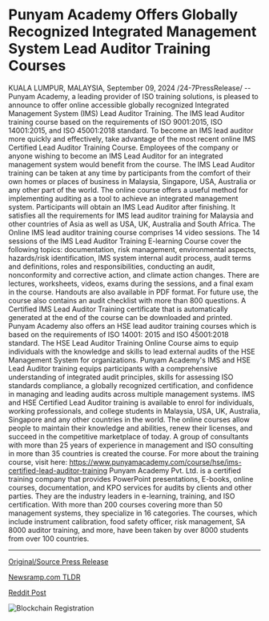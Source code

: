 # Punyam Academy Offers Globally Recognized Integrated Management System Lead Auditor Training Courses

KUALA LUMPUR, MALAYSIA, September 09, 2024 /24-7PressRelease/ -- Punyam Academy, a leading provider of ISO training solutions, is pleased to announce to offer online accessible globally recognized Integrated Management System (IMS) Lead Auditor Training. The IMS lead Auditor training course based on the requirements of ISO 9001:2015, ISO 14001:2015, and ISO 45001:2018 standard.   To become an IMS lead auditor more quickly and effectively, take advantage of the most recent online IMS Certified Lead Auditor Training Course. Employees of the company or anyone wishing to become an IMS Lead Auditor for an integrated management system would benefit from the course. The IMS Lead Auditor training can be taken at any time by participants from the comfort of their own homes or places of business in Malaysia, Singapore, USA, Australia or any other part of the world. The online course offers a useful method for implementing auditing as a tool to achieve an integrated management system. Participants will obtain an IMS Lead Auditor after finishing. It satisfies all the requirements for IMS lead auditor training for Malaysia and other countries of Asia as well as USA, UK, Australia and South Africa.  The Online IMS lead auditor training course comprises 14 video sessions. The 14 sessions of the IMS Lead Auditor Training E-learning Course cover the following topics: documentation, risk management, environmental aspects, hazards/risk identification, IMS system internal audit process, audit terms and definitions, roles and responsibilities, conducting an audit, nonconformity and corrective action, and climate action changes. There are lectures, worksheets, videos, exams during the sessions, and a final exam in the course. Handouts are also available in PDF format. For future use, the course also contains an audit checklist with more than 800 questions. A Certified IMS Lead Auditor Training certificate that is automatically generated at the end of the course can be downloaded and printed.   Punyam Academy also offers an HSE lead auditor training courses which is based on the requirements of ISO 14001: 2015 and ISO 45001:2018 standard. The HSE Lead Auditor Training Online Course aims to equip individuals with the knowledge and skills to lead external audits of the HSE Management System for organizations.  Punyam Academy's IMS and HSE Lead Auditor training equips participants with a comprehensive understanding of integrated audit principles, skills for assessing ISO standards compliance, a globally recognized certification, and confidence in managing and leading audits across multiple management systems. IMS and HSE Certified Lead Auditor training is available to enrol for individuals, working professionals, and college students in Malaysia, USA, UK, Australia, Singapore and any other countries in the world. The online courses allow people to maintain their knowledge and abilities, renew their licenses, and succeed in the competitive marketplace of today. A group of consultants with more than 25 years of experience in management and ISO consulting in more than 35 countries is created the course. For more about the training course, visit here: https://www.punyamacademy.com/course/hse/ims-certified-lead-auditor-training  Punyam Academy Pvt. Ltd. is a certified training company that provides PowerPoint presentations, E-books, online courses, documentation, and KPO services for audits by clients and other parties. They are the industry leaders in e-learning, training, and ISO certification. With more than 200 courses covering more than 50 management systems, they specialize in 16 categories. The courses, which include instrument calibration, food safety officer, risk management, SA 8000 auditor training, and more, have been taken by over 8000 students from over 100 countries. 

---

[Original/Source Press Release](https://www.24-7pressrelease.com/press-release/514121/punyam-academy-offers-globally-recognized-integrated-management-system-lead-auditor-training-courses)
                    

[Newsramp.com TLDR](None) 



[Reddit Post](https://www.reddit.com/r/newsramp/comments/1fcjjrm/punyam_academy_launches_globally_recognized_ims/) 



![Blockchain Registration](https://cdn.newsramp.app/24-7PressRelease/qrcode/249/9/ninoCxhA.webp)